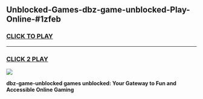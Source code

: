 
## Unblocked-Games-dbz-game-unblocked-Play-Online-#1zfeb
<h3>
<a href="https://premium.freeplayer.one?title=dbz-game-unblocked&ref=27F">CLICK TO PLAY</a></h3>
<hr>

<h3>
<a href="https://premium.freeplayer.one?title=dbz-game-unblocked&ref=27F">CLICK 2 PLAY</a>
  
</h3>

<a href="https://premium.freeplayer.one?title=dbz-game-unblocked&ref=27F"><img src="https://clearcache.store/games.png"></a>


**dbz-game-unblocked games unblocked: Your Gateway to Fun and Accessible Online Gaming**
